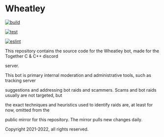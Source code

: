 # Wheatley



[![build](https://github.com/jeremy-rifkin/wheatly-mirror/actions/workflows/build.yml/badge.svg)](https://github.com/jeremy-rifkin/wheatly-mirror/actions/workflows/build.yml)

[![test](https://github.com/jeremy-rifkin/wheatly-mirror/actions/workflows/test.yml/badge.svg)](https://github.com/jeremy-rifkin/wheatly-mirror/actions/workflows/test.yml)

[![eslint](https://github.com/jeremy-rifkin/wheatly-mirror/actions/workflows/eslint.yml/badge.svg)](https://github.com/jeremy-rifkin/wheatly-mirror/actions/workflows/eslint.yml)



This repository contains the source code for the Wheatley bot, made for the Together C & C++ discord

server.



This bot is primary internal moderation and administrative tools, such as tracking server

suggestions and addressing bot raids and scammers. Scams and bot raids usually are not targeted, but

the exact techniques and heuristics used to identify raids are, at least for now, omitted from the

public mirror for this repository. The mirror pulls new changes daily.



Copyright 2021-2022, all rights reserved.
